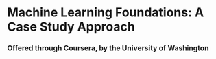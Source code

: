 # Machine Learning Foundations: A Case Study Approach

### Offered through Coursera, by the University of Washington